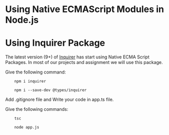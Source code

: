 # Using Native ECMAScript Modules in Node.js

# Using Inquirer Package

The latest version (9+) of [Inquirer](https://github.com/SBoudrias/Inquirer.js/) has start using Native ECMA Script Packages. In most of our projects and assignment we will use this package.

Give the following command:

        npm i inquirer

        npm i --save-dev @types/inquirer

Add .gitignore file and Write your code in app.ts file.

Give the following commands:

        tsc

        node app.js